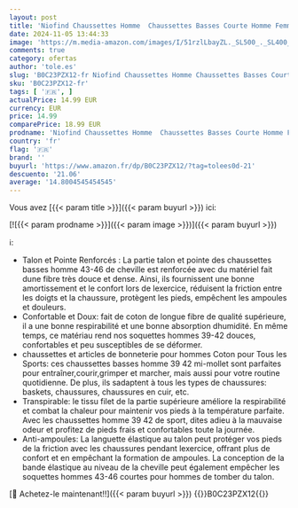 ```yaml
---
layout: post
title: 'Niofind Chaussettes Homme  Chaussettes Basses Courte Homme Femme  Lot de 6 Paires Soquettes Homme Sport  chaussettes coton Respirant et Anti-transpiration pour Running  Travail  Randonnées  43-46'
date: 2024-11-05 13:44:33
image: 'https://m.media-amazon.com/images/I/51rzlLbayZL._SL500_._SL400_.jpg'
comments: true
category: ofertas
author: 'tole.es'
slug: 'B0C23PZX12-fr Niofind Chaussettes Homme Chaussettes Basses Courte Homme...'
sku: 'B0C23PZX12-fr'
tags: [ '🇫🇷', ]
actualPrice: 14.99 EUR
currency: EUR
price: 14.99
comparePrice: 18.99 EUR
prodname: 'Niofind Chaussettes Homme  Chaussettes Basses Courte Homme Femme  Lot de 6 Paires Soquettes Homme Sport  chaussettes coton Respirant et Anti-transpiration pour Running  Travail  Randonnées  43-46'
country: 'fr'
flag: '🇫🇷'
brand: ''
buyurl: 'https://www.amazon.fr/dp/B0C23PZX12/?tag=tolees0d-21'
descuento: '21.06'
average: '14.8004545454545'
---
```


Vous avez [{{< param title >}}]({{< param buyurl >}}) ici:

[![{{< param prodname >}}]({{< param image >}})]({{< param buyurl >}})

ℹ️:

- Talon et Pointe Renforcés : La partie talon et pointe des chaussettes basses homme 43-46 de cheville est renforcée avec du matériel fait dune fibre très douce et dense. Ainsi, ils fournissent une bonne amortissement et le confort lors de lexercice, réduisent la friction entre les doigts et la chaussure, protègent les pieds, empêchent les ampoules et douleurs.
- Confortable et Doux: fait de coton de longue fibre de qualité supérieure, il a une bonne respirabilité et une bonne absorption dhumidité. En même temps, ce matériau rend nos soquettes hommes 39-42 douces, confortables et peu susceptibles de se déformer.
- chaussettes et articles de bonneterie pour hommes Coton pour Tous les Sports: ces chaussettes basses homme 39 42 mi-mollet sont parfaites pour entraîner,courir,grimper et marcher, mais aussi pour votre routine quotidienne. De plus, ils sadaptent à tous les types de chaussures: baskets, chaussures, chaussures en cuir, etc.
- Transpirable: le tissu filet de la partie supérieure améliore la respirabilité et combat la chaleur pour maintenir vos pieds à la température parfaite. Avec les chaussettes homme 39 42 de sport, dites adieu à la mauvaise odeur et profitez de pieds frais et confortables toute la journée.
- Anti-ampoules: La languette élastique au talon peut protéger vos pieds de la friction avec les chaussures pendant lexercice, offrant plus de confort et en empêchant la formation de ampoules. La conception de la bande élastique au niveau de la cheville peut également empêcher les soquettes hommes 43-46 courtes pour hommes de tomber du talon.

[🛒 Achetez-le maintenant!!]({{< param buyurl >}})
{{<world>}}B0C23PZX12{{</world>}}
